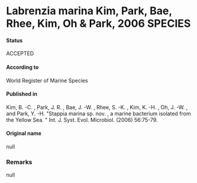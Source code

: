 # Labrenzia marina Kim, Park, Bae, Rhee, Kim, Oh & Park, 2006 SPECIES

#### Status
ACCEPTED

#### According to
World Register of Marine Species

#### Published in
Kim, B. -C. , Park, J. R. , Bae, J. -W. , Rhee, S. -K. , Kim, K. -H. , Oh, J. -W. , and Park, Y. -H. "Stappia marina sp. nov. , a marine bacterium isolated from the Yellow Sea. " Int. J. Syst. Evol. Microbiol. (2006) 56:75-79.

#### Original name
null

### Remarks
null